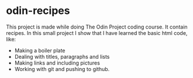 # odin-recipes
This project is made while doing The Odin Project coding course. It contain recipes. In this small project I show that I have learned the basic html code, like: 
- Making a boiler plate
- Dealing with titles, paragraphs and lists
- Making links and including pictures
- Working with git and pushing to github. 